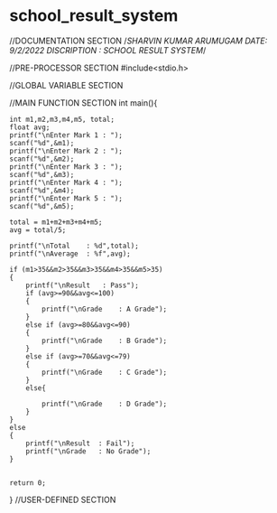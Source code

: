 # school_result_system
//DOCUMENTATION SECTION
/*SHARVIN KUMAR ARUMUGAM
DATE: 9/2/2022
DISCRIPTION : SCHOOL RESULT SYSTEM*/

//PRE-PROCESSOR SECTION
#include<stdio.h>

//GLOBAL VARIABLE SECTION

//MAIN FUNCTION SECTION
int main(){

    int m1,m2,m3,m4,m5, total;
    float avg;
    printf("\nEnter Mark 1 : ");
    scanf("%d",&m1);
    printf("\nEnter Mark 2 : ");
    scanf("%d",&m2);
    printf("\nEnter Mark 3 : ");
    scanf("%d",&m3);
    printf("\nEnter Mark 4 : ");
    scanf("%d",&m4);
    printf("\nEnter Mark 5 : ");
    scanf("%d",&m5);

    total = m1+m2+m3+m4+m5;
    avg = total/5;

    printf("\nTotal    : %d",total);
    printf("\nAverage  : %f",avg);

    if (m1>35&&m2>35&&m3>35&&m4>35&&m5>35)
    {
        printf("\nResult   : Pass");
        if (avg>=90&&avg<=100)
        {
            printf("\nGrade    : A Grade");
        }
        else if (avg>=80&&avg<=90)
        {
            printf("\nGrade    : B Grade");
        }
        else if (avg>=70&&avg<=79)
        {
            printf("\nGrade    : C Grade");
        }
        else{

            printf("\nGrade    : D Grade");
        }
    }
    else
    {
        printf("\nResult  : Fail");
        printf("\nGrade   : No Grade");
    }
    

    return 0;
}
//USER-DEFINED SECTION
